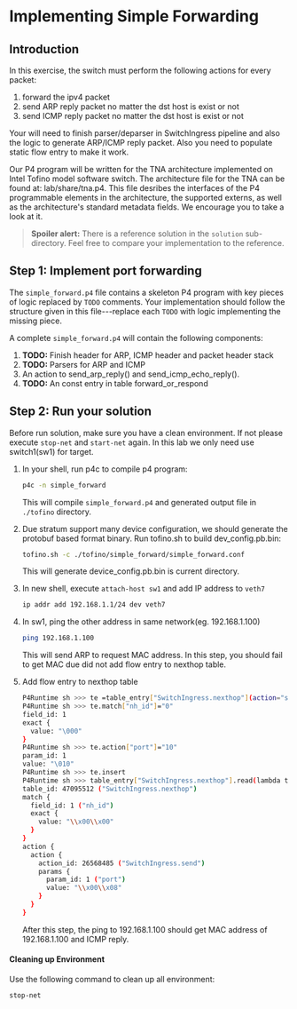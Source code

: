 # Implementing Simple Forwarding

## Introduction

In this exercise, the switch must perform the following actions
for every packet:

1. forward the ipv4 packet
1. send ARP reply packet no matter the dst host is exist or not
1. send ICMP reply packet no matter the dst host is exist or not

Your will need to finish parser/deparser in SwitchIngress pipeline and 
also the logic to generate ARP/ICMP reply packet. Also you need to 
populate static flow entry to make it work.

Our P4 program will be written for the TNA architecture implemented
on Intel Tofino model software switch. The architecture file for the TNA
can be found at: lab/share/tna.p4. This file desribes the interfaces of 
the P4 programmable elements in the architecture, the supported externs,
as well as the architecture's standard metadata fields. We encourage you to take a look at it.

> **Spoiler alert:** There is a reference solution in the `solution`
> sub-directory. Feel free to compare your implementation to the
> reference.

## Step 1: Implement port forwarding

The `simple_forward.p4` file contains a skeleton P4 program with key pieces of
logic replaced by `TODO` comments. Your implementation should follow
the structure given in this file---replace each `TODO` with logic
implementing the missing piece.

A complete `simple_forward.p4` will contain the following components:

1. **TODO:** Finish header for ARP, ICMP header and packet header stack
1. **TODO:** Parsers for ARP and ICMP
2. An action to send_arp_reply() and send_icmp_echo_reply().
3. **TODO:** An const entry in table forward_or_respond

## Step 2: Run your solution

Before run solution, make sure you have a clean environment. If not please execute `stop-net` and `start-net` again.
In this lab we only need use switch1(sw1) for target.

1. In your shell, run p4c to compile p4 program:

   ```bash
   p4c -n simple_forward
   ```

   This will compile `simple_forward.p4` and generated output file in `./tofino` directory.

2. Due stratum support many device configuration, we should generate the protobuf based format binary. Run tofino.sh to build dev_config.pb.bin:

   ```bash
   tofino.sh -c ./tofino/simple_forward/simple_forward.conf
   ```

   This will generate device_config.pb.bin is current directory.

3. In new shell, execute `attach-host sw1` and add IP address to `veth7`
   ```bash
   ip addr add 192.168.1.1/24 dev veth7
   ```
   
4. In sw1, ping the other address in same network(eg. 192.168.1.100)

   ```bash
   ping 192.168.1.100
   ```

   This will send ARP to request MAC address. In this step, you should fail to get MAC due did not add flow entry to nexthop table.

5. Add flow entry to nexthop table

   ```bash
   P4Runtime sh >>> te =table_entry["SwitchIngress.nexthop"](action="send")
   P4Runtime sh >>> te.match["nh_id"]="0"
   field_id: 1
   exact {
     value: "\000"
   }
   P4Runtime sh >>> te.action["port"]="10"
   param_id: 1
   value: "\010"
   P4Runtime sh >>> te.insert
   P4Runtime sh >>> table_entry["SwitchIngress.nexthop"].read(lambda te:print(te))
   table_id: 47095512 ("SwitchIngress.nexthop")
   match {
     field_id: 1 ("nh_id")
     exact {
       value: "\\x00\\x00"
     }
   }
   action {
     action {
       action_id: 26568485 ("SwitchIngress.send")
       params {
         param_id: 1 ("port")
         value: "\\x00\\x08"
       }
     }
   }
   ```
   
   After this step, the ping to 192.168.1.100 should get MAC address of 192.168.1.100 and ICMP reply.

#### Cleaning up Environment

Use the following command to clean up all environment:

```bash
stop-net
```

